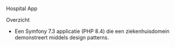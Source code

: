 Hospital App

Overzicht
- Een Symfony 7.3 applicatie (PHP 8.4) die een ziekenhuisdomein demonstreert middels design patterns.
